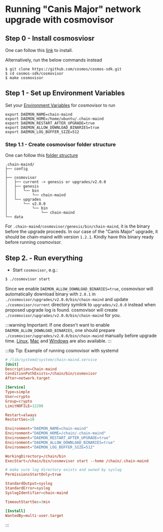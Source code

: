 # Running "Canis Major" network upgrade with cosmovisor

## Step 0 - Install cosmosviosr

One can follow this [link](https://docs.cosmos.network/master/run-node/cosmovisor.html#installation) to install.

Alternatively, run the below commands instead
```
$ git clone https://github.com/cosmos/cosmos-sdk.git
$ cd cosmos-sdk/cosmovisor
$ make cosmovisor
```

## Step 1 - Set up Environment Variables

Set your [Environment Variables](https://docs.cosmos.network/master/run-node/cosmovisor.html#command-line-arguments-and-environment-variables) for cosmovisor to run

```
export DAEMON_NAME=chain-maind
export DAEMON_HOME=/home/ubuntu/.chain-maind
export DAEMON_RESTART_AFTER_UPGRADE=true
export DAEMON_ALLOW_DOWNLOAD_BINARIES=true
export DAEMON_LOG_BUFFER_SIZE=512
```


### Step 1.1 - Create cosmovisor folder structure

One can follow this [folder structure](https://docs.cosmos.network/master/run-node/cosmovisor.html#data-folder-layout)
```
.chain-maind/
├── config
│ 
├── cosmovisor
│   ├── current -> genesis or upgrades/v2.0.0
│   ├── genesis
│   │   └── bin
│   │       └── chain-maind
│   └── upgrades
│       └── v2.0.0
│           └── bin
│               └── chain-maind
└── data
```

For `.chain-maind/cosmovisor/genesis/bin/chain-maind`, it is the binary before the upgrade proceeds. In our case of the "Canis Major" upgrade, it should be chain-maind with version `1.2.1`. Kindly have this binary ready before running cosmovisor.

## Step 2. - Run everything

- Start `cosmovisor`, e.g.:

```bash
$ ./cosmovisor start
```

Since we enable `DAEMON_ALLOW_DOWNLOAD_BINARIES=true`, cosmovisor will automatically download binary with `2.0.1` in `./cosmovisor/upgrades/v2.0.0/bin/chain-maind` and update `./cosmovisor/current` directory symlink to `upgrades/v2.0.0` instead when proposed upgrade log is found. cosmovisor will create `./cosmovisor/upgrades/v2.0.0/bin/chain-maind` for you.

:::warning Important:
If one doesn't want to enable `DAEMON_ALLOW_DOWNLOAD_BINARIES`, one should prepare `./cosmovisor/upgrades/v2.0.0/bin/chain-maind` manually before upgrade time.
[Linux](https://github.com/crypto-org-chain/chain-main/releases/download/v2.0.1/chain-main_2.0.1_Linux_x86_64.tar.gz), [Mac](https://github.com/crypto-org-chain/chain-main/releases/download/v2.0.1/chain-main_2.0.1_Darwin_x86_64.tar.gz) and [Windows](https://github.com/crypto-org-chain/chain-main/releases/download/v2.0.1/chain-main_2.0.1_Windows_x86_64.zip) are also available. 
:::

:::tip Tip:
Example of running cosmovisor with systemd
```toml
# /lib/systemd/system/chain-maind.service
[Unit]
Description=Chain-maind
ConditionPathExists=/chain/bin/cosmovisor
After=network.target

[Service]
Type=simple
User=crypto
Group=crypto
LimitNOFILE=12288

Restart=always
RestartSec=10

Environment="DAEMON_NAME=chain-maind"
Environment="DAEMON_HOME=/chain/.chain-maind"
Environment="DAEMON_RESTART_AFTER_UPGRADE=true"
Environment="DAEMON_ALLOW_DOWNLOAD_BINARIES=true"
Environment="DAEMON_LOG_BUFFER_SIZE=512"

WorkingDirectory=/chain/bin
ExecStart=/chain/bin/cosmovisor start --home /chain/.chain-maind

# make sure log directory exists and owned by syslog
PermissionsStartOnly=true

StandardOutput=syslog
StandardError=syslog
SyslogIdentifier=chain-maind

TimeoutStartSec=3min

[Install]
WantedBy=multi-user.target
```
:::

